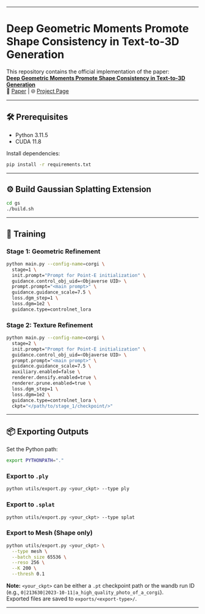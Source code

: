 
---

# Deep Geometric Moments Promote Shape Consistency in Text-to-3D Generation

This repository contains the official implementation of the paper:  
**[Deep Geometric Moments Promote Shape Consistency in Text-to-3D Generation](https://arxiv.org/pdf/2408.05938)**  
📄 [Paper](https://arxiv.org/pdf/2408.05938) | 🌐 [Project Page](https://moment-3d.github.io/)

---

## 🛠️ Prerequisites

- Python 3.11.5  
- CUDA 11.8  

Install dependencies:
```bash
pip install -r requirements.txt
```

---

## ⚙️ Build Gaussian Splatting Extension

```bash
cd gs
./build.sh
```

---

## 🚀 Training

### Stage 1: Geometric Refinement

```bash
python main.py --config-name=corgi \
  stage=1 \
  init.prompt="Prompt for Point-E initialization" \
  guidance.control_obj_uid=<Objaverse UID> \
  prompt.prompt="<main prompt>" \
  guidance.guidance_scale=7.5 \
  loss.dgm_step=1 \
  loss.dgm=1e2 \
  guidance.type=controlnet_lora
```

### Stage 2: Texture Refinement

```bash
python main.py --config-name=corgi \
  stage=2 \
  init.prompt="Prompt for Point-E initialization" \
  guidance.control_obj_uid=<Objaverse UID> \
  prompt.prompt="<main prompt>" \
  guidance.guidance_scale=7.5 \
  auxiliary.enabled=false \
  renderer.densify.enabled=true \
  renderer.prune.enabled=true \
  loss.dgm_step=1 \
  loss.dgm=1e2 \
  guidance.type=controlnet_lora \
  ckpt="</path/to/stage_1/checkpoint/>"
```

---

## 📦 Exporting Outputs

Set the Python path:
```bash
export PYTHONPATH="."
```

### Export to `.ply`
```bash
python utils/export.py <your_ckpt> --type ply
```

### Export to `.splat`
```bash
python utils/export.py <your_ckpt> --type splat
```

### Export to Mesh (Shape only)
```bash
python utils/export.py <your_ckpt> \
  --type mesh \
  --batch_size 65536 \
  --reso 256 \
  --K 200 \
  --thresh 0.1
```

**Note:** `<your_ckpt>` can be either a `.pt` checkpoint path or the wandb run ID  
(e.g., `0|213630|2023-10-11|a_high_quality_photo_of_a_corgi`).  
Exported files are saved to `exports/<export-type>/`.

---